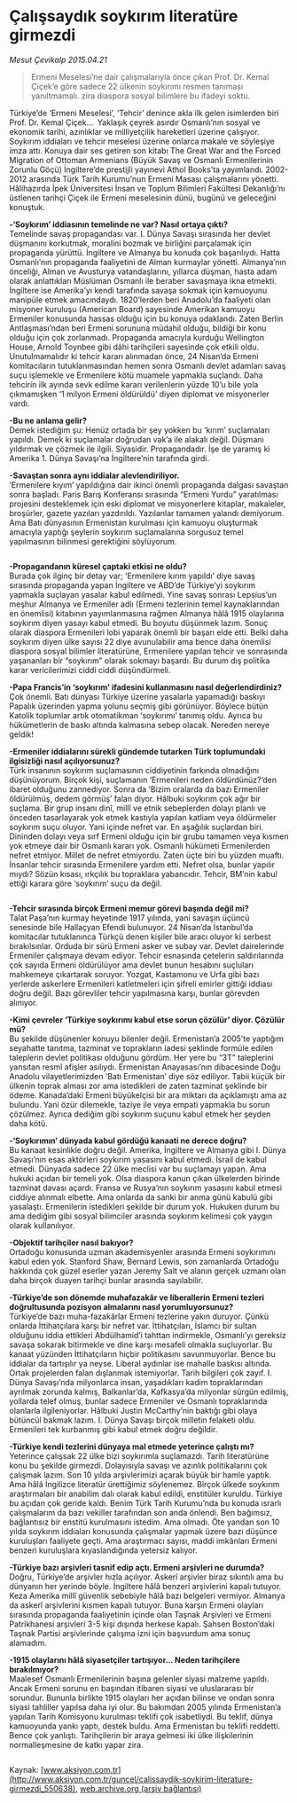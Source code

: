 # Çalışsaydık soykırım literatüre girmezdi

*Mesut Çevikalp 2015.04.21*

<div class="pNewsDetailMainContent" itemprop="articleBody">
 <blockquote>
  <p>
   Ermeni Meselesi’ne dair çalışmalarıyla önce çıkan Prof. Dr. Kemal Çiçek’e göre sadece 22 ülkenin soykırımı resmen tanıması yanıltmamalı. zira diaspora sosyal bilimlere bu ifadeyi soktu.
  </p>
 </blockquote>
 <p>
  Türkiye’de ‘Ermeni Meselesi’, ‘Tehcir’ denince akla ilk gelen isimlerden biri Prof. Dr. Kemal Çiçek...  Yaklaşık çeyrek asırdır Osmanlı’nın sosyal ve ekonomik tarihi, azınlıklar ve milliyetçilik hareketleri üzerine çalışıyor. Soykırım iddiaları ve tehcir meselesi üzerine onlarca makale ve söyleşiye imza attı. Konuya dair ses getiren son kitabı The Great War and the Forced Migration of Ottoman Armenians (Büyük Savaş ve Osmanlı Ermenilerinin Zorunlu Göçü) İngiltere’de prestijli yayınevi Athol Books’ta yayımlandı. 2002-2012 arasında Türk Tarih Kurumu’nun Ermeni Masası çalışmalarını yönetti. Hâlihazırda İpek Üniversitesi İnsan ve Toplum Bilimleri Fakültesi Dekanlığı’nı üstlenen tarihçi Çiçek ile Ermeni meselesinin dünü, bugünü ve geleceğini konuştuk.
 </p>
 <p>
  <strong>
   -‘Soykırım’ iddiasının temelinde ne var? Nasıl ortaya çıktı?
  </strong>
  <br>
   Temelinde savaş propagandası var. I. Dünya Savaşı sırasında her devlet düşmanını korkutmak, moralini bozmak ve birliğini parçalamak için propaganda yürüttü. İngiltere ve Almanya bu konuda çok başarılıydı. Hatta Osmanlı’nın propaganda faaliyetini de Alman kurmaylar yönetti. Almanya’nın önceliği, Alman ve Avusturya vatandaşlarını, yıllarca düşman, hasta adam olarak anlattıkları Müslüman Osmanlı ile beraber savaşmaya ikna etmekti. İngiltere ise Amerika’yı kendi tarafında savaşa sokmak için kamuoyunu manipüle etmek amacındaydı. 1820’lerden beri Anadolu’da faaliyeti olan misyoner kuruluşu (American Board) sayesinde Amerikan kamuoyu Ermeniler konusunda hassas olduğu için bu konuya odaklandı. Zaten Berlin Antlaşması’ndan beri Ermeni sorununa müdahil olduğu, bildiği bir konu olduğu için çok zorlanmadı. Propaganda amacıyla kurduğu Wellington House, Arnold Toynbee gibi dâhi tarihçileri sayesinde çok etkili oldu. Unutulmamalıdır ki tehcir kararı alınmadan önce, 24 Nisan’da Ermeni komitacıların tutuklanmasından hemen sonra Osmanlı devlet adamları savaş suçu işlemekle ve Ermenilere kötü muamele yapmakla suçlandı. Daha tehcirin ilk ayında sevk edilme kararı verilenlerin yüzde 10’u bile yola çıkmamışken ‘1 milyon Ermeni öldürüldü’ diyen diplomat ve misyonerler vardı.
  </br>
 </p>
 <p>
  <strong>
   -Bu ne anlama gelir?
  </strong>
  <br>
   Demek istediğim şu: Henüz ortada bir şey yokken bu ‘kırım’ suçlamaları yapıldı. Demek ki suçlamalar doğrudan vak’a ile alakalı değil. Düşmanı yıldırmak ve çözmek ile ilgili. Siyasidir. Propagandadır. İşe de yaramış ki Amerika 1. Dünya Savaşı’na İngiltere’nin tarafında girdi.
  </br>
 </p>
 <p>
  <strong>
   -Savaştan sonra aynı iddialar alevlendiriliyor.
  </strong>
  <br>
   ‘Ermenilere kıyım’ yapıldığına dair ikinci önemli propaganda dalgası savaştan sonra başladı. Paris Barış Konferansı sırasında “Ermeni Yurdu” yaratılması projesini desteklemek için eski diplomat ve misyonerlere kitaplar, makaleler, broşürler, gazete yazıları yazdırıldı. Yazılanlar tamamen yalandı demiyorum. Ama Batı dünyasının Ermenistan kurulması için kamuoyu oluşturmak amacıyla yaptığı şeylerin soykırım suçlamalarına sorgusuz temel yapılmasının bilinmesi gerektiğini söylüyorum.
  </br>
 </p>
 <p>
  <img alt="" src="http://web.archive.org/web/20150801082420im_/http://medya.aksiyon.com.tr//aksiyon/2015/04/21/567778.jpg "/>
 </p>
 <p>
  <strong>
   -Propagandanın küresel çaptaki etkisi ne oldu?
  </strong>
  <br>
   Burada çok ilginç bir detay var; ‘Ermenilere kırım yapıldı’ diye savaş sırasında propaganda yapan İngiltere ve ABD’de Türkiye’yi soykırım yapmakla suçlayan yasalar kabul edilmedi. Yine savaş sonrası Lepsius’un meşhur Almanya ve Ermeniler adlı (Ermeni tezlerinin temel kaynaklarından en önemlisi) kitabının yayımlanmasına rağmen Almanya hâlâ 1915 olaylarına soykırım diyen yasayı kabul etmedi. Bu boyutu düşünmek lazım. Sonuç olarak diaspora Ermenileri lobi yaparak önemli bir başarı elde etti. Belki daha soykırım diyen ülke sayısı 22 diye avunulabilir ama bence daha önemlisi diaspora sosyal bilimler literatürüne, Ermenilere yapılan tehcir ve sonrasında yaşananları bir “soykırım” olarak sokmayı başardı. Bu durum dış politika karar vericilerimizi ciddi ciddi düşündürmeli.
  </br>
 </p>
 <p>
  <strong>
   -Papa Francis’in ‘soykırım’ ifadesini kullanmasını nasıl değerlendirdiniz?
  </strong>
  <br/>
  Çok önemli. Batı dünyası Türkiye üzerine yasalarla yapamadığı baskıyı Papalık üzerinden yapma yolunu seçmiş gibi görünüyor. Böylece bütün Katolik toplumlar artık otomatikman ‘soykırımı’ tanımış oldu. Ayrıca bu hükümetlerin de baskı altında kalmasına sebep olacak. Nereden nereye geldik!
 </p>
 <p>
  <strong>
   -Ermeniler iddialarını sürekli gündemde tutarken Türk toplumundaki ilgisizliği nasıl açılıyorsunuz?
  </strong>
  <br/>
  Türk insanının soykırım suçlamasının ciddiyetinin farkında olmadığını düşünüyorum. Birçok kişi, suçlamanın ‘Ermenileri neden öldürdünüz?’den ibaret olduğunu zannediyor. Sonra da ‘Bizim oralarda da bazı Ermeniler öldürülmüş, dedem görmüş’ falan diyor. Hâlbuki soykırım çok ağır bir suçlama. Bir grup insanı dinî, millî ve etnik sebeplerden dolayı planlı ve önceden tasarlayarak yok etmek kastıyla yapılan katliam veya öldürmeler soykırım suçu oluyor. Yani içinde nefret var. En aşağılık suçlardan biri. Dininden dolayı veya sırf Ermeni olduğu için bir grubu tamamen veya kısmen yok etmeye dair bir Osmanlı kararı yok. Osmanlı hükümeti Ermenilerden nefret etmiyor. Millet de nefret etmiyordu. Zaten üçte biri bu yüzden muaftı. İnsanlar tehcir sırasında Ermenilere yardım etti. Nefret olsa, bunlar yapılır mıydı? Sözün kısası, ırkçılık bu topraklara yabancıdır. Tehcir, BM’nin kabul ettiği karara göre ‘soykırım’ suçu da değil.
 </p>
 <p>
  <img alt="" src="http://web.archive.org/web/20150801082420im_/http://medya.aksiyon.com.tr//aksiyon/2015/04/21/567779.jpg "/>
 </p>
 <p>
  <strong>
   -Tehcir sırasında birçok Ermeni memur görevi başında değil mi?
  </strong>
  <br/>
  Talat Paşa’nın kurmay heyetinde 1917 yılında, yani savaşın üçüncü senesinde bile Hallaçyan Efendi bulunuyor. 24 Nisan’da İstanbul’da komitacılar tutuklanınca Türkçü denen kişiler bile aracı oluyor ki serbest bırakılsınlar. Orduda bir sürü Ermeni asker ve subay var. Devlet dairelerinde Ermeniler çalışmaya devam ediyor. Tehcir esnasında çetelerin saldırılarında çok sayıda Ermeni öldürülüyor ama devlet bunun hesabını suçluları mahkemeye çıkartarak soruyor. Yozgat, Kastamonu ve Urfa gibi bazı yerlerde askerlere Ermenileri katletmeleri için şifreli emirler gittiği iddiası doğru değil. Bazı görevliler tehcir yapılmasına karşı, bunlar görevden alınıyor.
 </p>
 <p>
  <strong>
   -Kimi çevreler ‘Türkiye soykırımı kabul etse sorun çözülür’ diyor. Çözülür mü?
  </strong>
  <br/>
  Bu şekilde düşünenler konuyu bilenler değil. Ermenistan’a 2005’te yaptığım seyahatte tanıtma, tazminat ve toprakların iadesi şeklinde formüle edilen taleplerin devlet politikası olduğunu gördüm. Her yere bu “3T” taleplerini yansıtan resmî afişler asılıydı. Ermenistan Anayasası’nın dibacesinde Doğu Anadolu vilayetlerimizden ‘Batı Ermenistan’ diye söz ediliyor. Tabii küçük bir ülkenin toprak alması zor ama istedikleri de zaten tazminat şeklinde bir ödeme. Kanada’daki Ermeni büyükelçisi bir ara miktarı da açıklamıştı ama az bulundu. Yani özür dilemekle, taziye ile veya empati yapmakla bu sorun çözülmez. Ayrıca dediğim gibi soykırım suçunu kabul etmek her şeyden daha kötü.
 </p>
 <p>
  <strong>
   -‘Soykırımın’ dünyada kabul gördüğü kanaati ne derece doğru?
  </strong>
  <br/>
  Bu kanaat kesinlikle doğru değil. Amerika, İngiltere ve Almanya gibi I. Dünya Savaşı’nın esas aktörleri soykırım yasasını kabul etmedi. İsrail de kabul etmedi. Dünyada sadece 22 ülke meclisi var bu suçlamayı yapan. Ama hukuki açıdan bir temeli yok. Olsa diaspora kanun çıkan ülkelerden birinde tazminat davası açardı. Fransa ve Rusya’nın soykırım yasasını kabul etmesi ciddiye alınmalı elbette. Ama onlarda da sanki bir anma günü kabulü gibi yasalaştı. Ermenilerin istedikleri şekilde bir durum yok. Hukuken durum bu ama dediğim gibi sosyal bilimciler arasında soykırım kelimesi çok yaygın olarak kullanılıyor.
 </p>
 <p>
  <strong>
   -Objektif tarihçiler nasıl bakıyor?
  </strong>
  <br/>
  Ortadoğu konusunda uzman akademisyenler arasında Ermeni soykırımını kabul eden yok. Stanford Shaw, Bernard Lewis, son zamanlarda Ortadoğu hakkında çok güzel eserler yazan Jeremy Salt ve alanın gerçek uzmanı olan daha birçok duayen tarihçi bunlar arasında sayılabilir.
 </p>
 <p>
  <strong>
   -Türkiye’de son dönemde muhafazakâr ve liberallerin Ermeni tezleri doğrultusunda pozisyon almalarını nasıl yorumluyorsunuz?
  </strong>
  <br/>
  Türkiye’de bazı muha-fazakârlar Ermeni tezlerine yakın duruyor. Çünkü onlarda İttihatçılara karşı bir nefret var. İttihatçıları, İslamcı bir sultan olduğunu iddia ettikleri Abdülhamid’i tahttan indirmekle, Osmanlı’yı gereksiz savaşa sokarak bitirmekle ve dine karşı mesafeli olmakla suçluyorlar. Bu kanaat yüzünden İttihatçıların hiçbir politikasını savunmuyorlar. Bence bu iddialar da tartışılır ya neyse. Liberal aydınlar ise mahalle baskısı altında. Ortak projelerden falan dışlanmak istemiyorlar. Tarih bilgileri çok zayıf. I. Dünya Savaşı’nda milyonlarca insan, yaşadıkları kadim topraklarından ayrılmak zorunda kalmış, Balkanlar’da, Kafkasya’da milyonlar sürgün edilmiş, yollarda telef olmuş, bunlar sadece Ermeniler ve Osmanlı topraklarında olanlarla ilgileniyorlar. Hâlbuki Justin McCarthy’nin baktığı gibi olaya bütüncül bakmak lazım. I. Dünya Savaşı birçok milletin felaketi oldu. Ermenileri tek kurbanmış gibi kabul etmek doğru değildir.
 </p>
 <p>
  <strong>
   -Türkiye kendi tezlerini dünyaya mal etmede yeterince çalıştı mı?
  </strong>
  <br/>
  Yeterince çalışsak 22 ülke bizi soykırımla suçlamazdı. Tarih literatürüne konu bu şekilde girmezdi. Dolayısıyla savaşı ve azınlık politikalarını çok çalışmak lazım. Son 10 yılda arşivlerimizi açarak büyük bir hamle yaptık. Ama hâlâ İngilizce literatür ürettiğimiz söylenemez. Birçok ülkede soykırım araştırmaları bir anabilim dalı olarak kabul edildi, enstitüler kuruldu. Türkiye bu açıdan çok geride kaldı. Benim Türk Tarih Kurumu’nda bu konuda ısrarlı çalışmalarım da bazı vekiller tarafından son anda önlendi. Ben bağımsız, bağlantısız bir enstitü kurulmasını istedim. Ama olmadı. Öte yandan son 10 yılda soykırım iddiaları konusunda çalışmalar yapmak üzere bazı düşünce kuruluşları faaliyete geçti. Ama araştırmacı sayısı, maddi imkânları Ermeni benzeri kuruluşlara kıyaslandığında yetersiz kalıyor.
 </p>
 <p>
  <strong>
   -Türkiye bazı arşivleri tasnif edip açtı. Ermeni arşivleri ne durumda?
  </strong>
  <br/>
  Doğru, Türkiye’de arşivler hızla açılıyor. Askerî arşivler biraz sıkıntılı ama bu dünyanın her yerinde böyle. İngiltere hâlâ benzeri arşivlerini kapalı tutuyor. Keza Amerika millî güvenlik sebebiyle hâlâ bazı belgeleri vermiyor. Almanya da askerî arşivlerini kısmen kapalı tutuyor. Buna karşın Ermeni olayları sırasında propaganda faaliyetinin içinde olan Taşnak Arşivleri ve Ermeni Patrikhanesi arşivleri 3-5 kişi dışında herkese kapalı. Şahsen Boston’daki Taşnak Partisi arşivlerinde çalışma izni için başvurdum ama sonuç alamadım.
 </p>
 <p>
  <strong>
   -1915 olaylarını hâlâ siyasetçiler tartışıyor… Neden tarihçilere bırakılmıyor?
  </strong>
  <br/>
  Maalesef Osmanlı Ermenilerinin başına gelenler siyasi malzeme yapıldı. Ancak Ermeni sorunu en başından itibaren siyasi ve uluslararası bir sorundur. Bununla birlikte 1915 olayları her açıdan bilinse ve ondan sonra siyasi tahliller yapılsa daha iyi olur. Bu bakımdan 2005 yılında Ermenistan’a yapılan Tarih Komisyonu kurulması teklifi çok isabetliydi. Bu teklif, dünya kamuoyunda yankı yaptı, destek buldu. Ama Ermenistan bu teklifi reddetti. Bence çok yanlıştı. Tarihçilerin bir araya gelmesi iki ülke ilişkilerinin normalleşmesine de katkı yapar zira.
 </p>
 <p>
  <img alt="" src="http://web.archive.org/web/20150801082420im_/http://medya.aksiyon.com.tr//aksiyon/2015/04/21/567780.jpg "/>
 </p>
</div>


Kaynak: [www.aksiyon.com.tr](http://www.aksiyon.com.tr/guncel/calissaydik-soykirim-literature-girmezdi_550638), [web.archive.org (arşiv bağlantısı)](http://web.archive.org/web/20150801082420/http://www.aksiyon.com.tr/guncel/calissaydik-soykirim-literature-girmezdi_550638)
